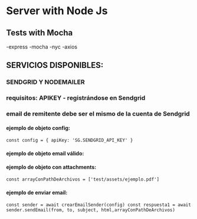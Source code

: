 # Server with Node Js 

## Tests with Mocha

-express
-mocha
-nyc
-axios

## SERVICIOS DISPONIBLES:
### SENDGRID Y NODEMAILER

### requisitos: APIKEY - registrándose en Sendgrid
### email de remitente debe ser el mismo de la cuenta de Sendgrid


#### ejemplo de objeto config:

`const config = { apiKey: 'SG.SENDGRID_API_KEY' }`

#### ejemplo de objeto email válido:


#### ejemplo de objeto con attachments:

`const arrayConPathDeArchivos = ['test/assets/ejemplo.pdf']`

#### ejemplo de enviar email: 

`const sender = await crearEmailSender(config)
const respuesta1 = await sender.sendEmail(from, to, subject, html,arrayConPathDeArchivos)`